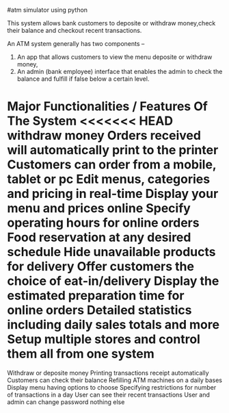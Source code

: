 #atm simulator using python

This system allows bank customers to deposite or withdraw money,check their balance and checkout recent transactions. 

An ATM system generally has two components – 

1. An app that allows customers to view the menu deposite or withdraw money, 
2. An admin (bank employee) interface that enables the admin to check the balance and fulfill if false below a certain level.


Major Functionalities / Features Of The System
<<<<<<< HEAD
withdraw money
Orders received will automatically print to the printer
Customers can order from a mobile, tablet or pc
Edit menus, categories and pricing in real-time
Display your menu and prices online
Specify operating hours for online orders
Food reservation at any desired schedule
Hide unavailable products for delivery
Offer customers the choice of eat-in/delivery
Display the estimated preparation time for online orders
Detailed statistics including daily sales totals and more
Setup multiple stores and control them all from one system
=======
Withdraw or deposite money 
Printing transactions receipt automatically 
Customers can check their balance
Refilling ATM machines on a daily bases
Display menu having options to choose 
Specifying restrictions for number of transactions in a day
User can see their recent transactions 
User and admin can change password
nothing else
